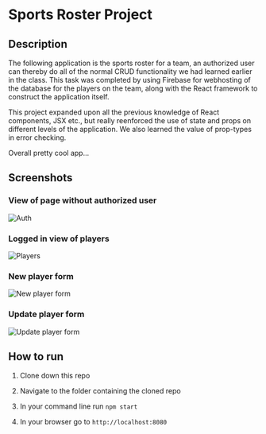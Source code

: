 # Sports Roster Project

## Description 

The following application is the sports roster for a team, an authorized user can thereby do all of the normal CRUD functionality we had learned earlier in the class. This task was completed by using Firebase for webhosting of the database for the players on the team, along with the React framework to construct the application itself.

This project expanded upon all the previous knowledge of React components, JSX etc., but really reenforced the use of state and props on different levels of the application. We also learned the value of prop-types in error checking. 

Overall pretty cool app...

## Screenshots 

### View of page without authorized user

![Auth](https://i.imgur.com/YyiR6yN.png)

### Logged in view of players

![Players](https://i.imgur.com/ozONCEI.png)

### New player form

![New player form](https://i.imgur.com/mVTqb5U.png)

### Update player form 

![Update player form](https://i.imgur.com/FrvWXR7.png)

## How to run

1. Clone down this repo

1. Navigate to the folder containing the cloned repo

1. In your command line run `npm start`

1. In your browser go to `http://localhost:8080`
